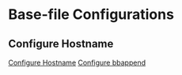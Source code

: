 # Base-file Configurations

## Configure Hostname

[Configure Hostname](https://docs.yoctoproject.org/dev-manual/customizing-images.html?highlight=hostname#customizing-an-image-hostname)
[Configure bbappend](../yocto-meta-layers/meta-bare-metal-router/recipes-core/base-files/base-files_3.0.14.bbappend)

